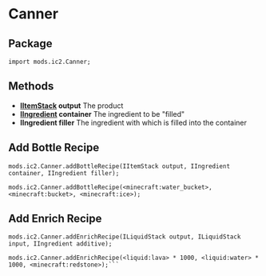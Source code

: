 # Canner

## Package
`import mods.ic2.Canner;`

## Methods
- **[IItemStack](/Vanilla/Items/IItemStack/) output** The product
- **[IIngredient](/Vanilla/Variable_Types/IIngredient/) container** The ingredient to be "filled"
- **IIngredient filler** The ingredient with which is filled into the container

## Add Bottle Recipe

```
mods.ic2.Canner.addBottleRecipe(IItemStack output, IIngredient container, IIngredient filler);

mods.ic2.Canner.addBottleRecipe(<minecraft:water_bucket>, <minecraft:bucket>, <minecraft:ice>);
```


## Add Enrich Recipe

```
mods.ic2.Canner.addEnrichRecipe(ILiquidStack output, ILiquidStack input, IIngredient additive);

mods.ic2.Canner.addEnrichRecipe(<liquid:lava> * 1000, <liquid:water> * 1000, <minecraft:redstone>);```
